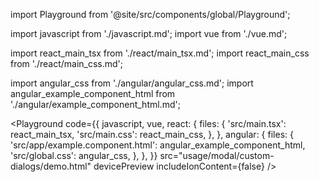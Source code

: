 import Playground from '@site/src/components/global/Playground';

import javascript from './javascript.md';
import vue from './vue.md';

import react_main_tsx from './react/main_tsx.md';
import react_main_css from './react/main_css.md';

import angular_css from './angular/angular_css.md';
import angular_example_component_html from './angular/example_component_html.md';

<Playground
  code={{
    javascript,
    vue,
    react: {
      files: {
        'src/main.tsx': react_main_tsx,
        'src/main.css': react_main_css,
      },
    },
    angular: {
      files: {
        'src/app/example.component.html': angular_example_component_html,
        'src/global.css': angular_css,
      },
    },
  }}
  src="usage/modal/custom-dialogs/demo.html"
  devicePreview
  includeIonContent={false}
/>
